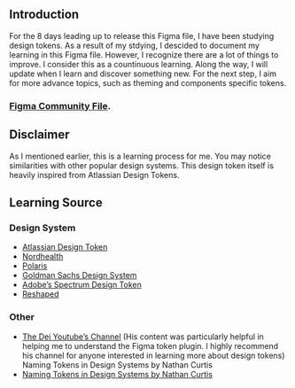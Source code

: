 ## Introduction
For the 8 days leading up to release this Figma file, I have been studying design tokens. As a result of my stdying, I descided to document my learning in this Figma file. However, I recognize there are a lot of things to improve. I consider this as a countinuous learning. Along the way, I will update when I learn and discover something new. For the next step, I aim for more advance topics, such as theming and components specific tokens.

### [Figma Community File](https://www.figma.com/community/file/1223864407347233084).

## Disclaimer
As I mentioned earlier, this is a learning process for me. You may notice similarities with other popular design systems. This design token itself is heavily inspired from Atlassian Design Tokens.

## Learning Source
### Design System
* [Atlassian Design Token](https://atlassian.design/tokens/design-tokens/)
* [Nordhealth](https://atlassian.design/tokens/design-tokens/)
* [Polaris](https://polaris.shopify.com/)
* [Goldman Sachs Design System](https://design.gs.com/home)
* [Adobe’s Spectrum Design Token](https://spectrum.adobe.com/page/design-tokens/)
* [Reshaped](https://reshaped.so/content/docs/tokens/overview)

### Other
* [The Dei Youtube’s Channel](https://www.youtube.com/@TheDei) (His content was particularly helpful in helping me to understand the Figma token plugin. I highly recommend his channel for anyone interested in learning more about design tokens)
Naming Tokens in Design Systems by Nathan Curtis
* [Naming Tokens in Design Systems by Nathan Curtis](https://medium.com/eightshapes-llc/naming-tokens-in-design-systems-9e86c7444676)

